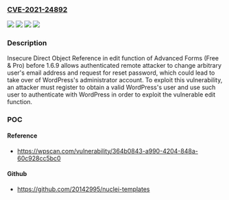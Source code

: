 ### [CVE-2021-24892](https://cve.mitre.org/cgi-bin/cvename.cgi?name=CVE-2021-24892)
![](https://img.shields.io/static/v1?label=Product&message=Advanced%20Forms%20Ppro&color=blue)
![](https://img.shields.io/static/v1?label=Product&message=Advanced%20Forms&color=blue)
![](https://img.shields.io/static/v1?label=Version&message=1.6.9%20&color=brightgreen)
![](https://img.shields.io/static/v1?label=Vulnerability&message=CWE-639%20Authorization%20Bypass%20Through%20User-Controlled%20Key&color=brightgreen)

### Description

Insecure Direct Object Reference in edit function of Advanced Forms (Free & Pro) before 1.6.9 allows authenticated remote attacker to change arbitrary user's email address and request for reset password, which could lead to take over of WordPress's administrator account. To exploit this vulnerability, an attacker must register to obtain a valid WordPress's user and use such user to authenticate with WordPress in order to exploit the vulnerable edit function.

### POC

#### Reference
- https://wpscan.com/vulnerability/364b0843-a990-4204-848a-60c928cc5bc0

#### Github
- https://github.com/20142995/nuclei-templates

